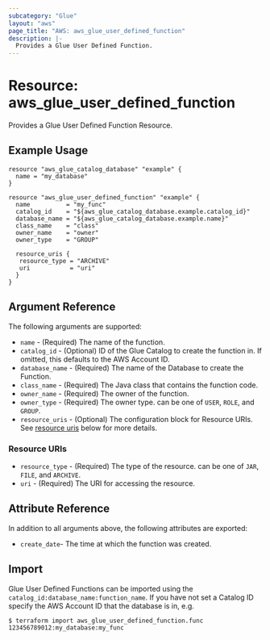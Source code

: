 ```yaml
---
subcategory: "Glue"
layout: "aws"
page_title: "AWS: aws_glue_user_defined_function"
description: |-
  Provides a Glue User Defined Function.
---
```


# Resource: aws_glue_user_defined_function

Provides a Glue User Defined Function Resource.

## Example Usage

```hcl
resource "aws_glue_catalog_database" "example" {
  name = "my_database"
}

resource "aws_glue_user_defined_function" "example" {
  name          = "my_func"
  catalog_id    = "${aws_glue_catalog_database.example.catalog_id}"
  database_name = "${aws_glue_catalog_database.example.name}"
  class_name    = "class"
  owner_name    = "owner"
  owner_type    = "GROUP"

  resource_uris {
   resource_type = "ARCHIVE"
   uri           = "uri"
  }
}
```

## Argument Reference

The following arguments are supported:

* `name` - (Required) The name of the function.
* `catalog_id` - (Optional) ID of the Glue Catalog to create the function in. If omitted, this defaults to the AWS Account ID.
* `database_name` - (Required) The name of the Database to create the Function.
* `class_name` - (Required) The Java class that contains the function code.
* `owner_name` - (Required) The owner of the function.
* `owner_type` - (Required) The owner type. can be one of `USER`, `ROLE`, and `GROUP`.
* `resource_uris` - (Optional) The configuration block for Resource URIs. See [resource uris](#resource-uris) below for more details.

### Resource URIs

* `resource_type` - (Required) The type of the resource. can be one of `JAR`, `FILE`, and `ARCHIVE`.
* `uri` - (Required) The URI for accessing the resource.

## Attribute Reference

In addition to all arguments above, the following attributes are exported:

* `create_date`- The time at which the function was created.

## Import

Glue User Defined Functions can be imported using the `catalog_id:database_name:function_name`. If you have not set a Catalog ID specify the AWS Account ID that the database is in, e.g.

```
$ terraform import aws_glue_user_defined_function.func 123456789012:my_database:my_func
```
